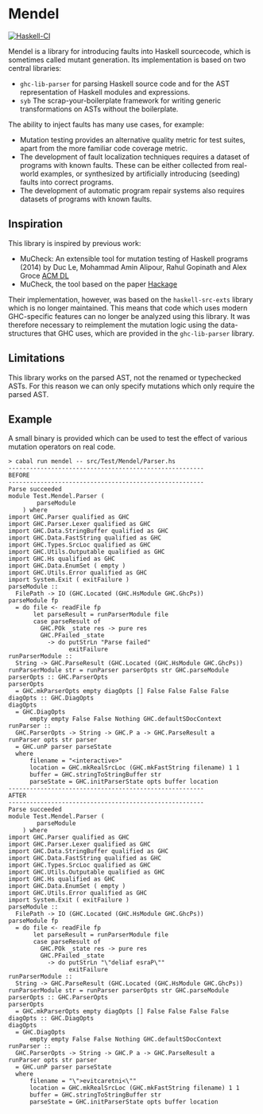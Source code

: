 # Mendel
[![Haskell-CI](https://github.com/BinderDavid/mendel/actions/workflows/haskell-ci.yml/badge.svg)](https://github.com/BinderDavid/mendel/actions/workflows/haskell-ci.yml)

Mendel is a library for introducing faults into Haskell sourcecode, which is sometimes called mutant generation.
Its implementation is based on two central libraries:

- `ghc-lib-parser` for parsing Haskell source code and for the AST representation of Haskell modules and expressions.
- `syb` The scrap-your-boilerplate framework for writing generic transformations on ASTs without the boilerplate.

The ability to inject faults has many use cases, for example:

- Mutation testing provides an alternative quality metric for test suites, apart from the more familiar code coverage metric.
- The development of fault localization techniques requires a dataset of programs with known faults.
  These can be either collected from real-world examples, or synthesized by artificially introducing (seeding) faults into correct programs.
- The development of automatic program repair systems also requires datasets of programs with known faults.


## Inspiration

This library is inspired by previous work:

- MuCheck: An extensible tool for mutation testing of Haskell programs (2014) by Duc Le, Mohammad Amin Alipour, Rahul Gopinath and Alex Groce [ACM DL](https://dl.acm.org/doi/10.1145/2610384.2628052)
- MuCheck, the tool based on the paper [Hackage](https://hackage.haskell.org/package/MuCheck)

Their implementation, however, was based on the `haskell-src-exts` library which is no longer maintained.
This means that code which uses modern GHC-specific features can no longer be analyzed using this library.
It was therefore necessary to reimplement the mutation logic using the data-structures that GHC uses, which are provided in the `ghc-lib-parser` library.

## Limitations

This library works on the parsed AST, not the renamed or typechecked ASTs.
For this reason we can only specify mutations which only require the parsed AST.

## Example

A small binary is provided which can be used to test the effect of various mutation operators on real code.

```console
> cabal run mendel -- src/Test/Mendel/Parser.hs
-------------------------------------------------------
BEFORE
-------------------------------------------------------
Parse succeeded
module Test.Mendel.Parser (
        parseModule
    ) where
import GHC.Parser qualified as GHC
import GHC.Parser.Lexer qualified as GHC
import GHC.Data.StringBuffer qualified as GHC
import GHC.Data.FastString qualified as GHC
import GHC.Types.SrcLoc qualified as GHC
import GHC.Utils.Outputable qualified as GHC
import GHC.Hs qualified as GHC
import GHC.Data.EnumSet ( empty )
import GHC.Utils.Error qualified as GHC
import System.Exit ( exitFailure )
parseModule ::
  FilePath -> IO (GHC.Located (GHC.HsModule GHC.GhcPs))
parseModule fp
  = do file <- readFile fp
       let parseResult = runParserModule file
       case parseResult of
         GHC.POk _state res -> pure res
         GHC.PFailed _state
           -> do putStrLn "Parse failed"
                 exitFailure
runParserModule ::
  String -> GHC.ParseResult (GHC.Located (GHC.HsModule GHC.GhcPs))
runParserModule str = runParser parserOpts str GHC.parseModule
parserOpts :: GHC.ParserOpts
parserOpts
  = GHC.mkParserOpts empty diagOpts [] False False False False
diagOpts :: GHC.DiagOpts
diagOpts
  = GHC.DiagOpts
      empty empty False False Nothing GHC.defaultSDocContext
runParser ::
  GHC.ParserOpts -> String -> GHC.P a -> GHC.ParseResult a
runParser opts str parser
  = GHC.unP parser parseState
  where
      filename = "<interactive>"
      location = GHC.mkRealSrcLoc (GHC.mkFastString filename) 1 1
      buffer = GHC.stringToStringBuffer str
      parseState = GHC.initParserState opts buffer location
-------------------------------------------------------
AFTER
-------------------------------------------------------
Parse succeeded
module Test.Mendel.Parser (
        parseModule
    ) where
import GHC.Parser qualified as GHC
import GHC.Parser.Lexer qualified as GHC
import GHC.Data.StringBuffer qualified as GHC
import GHC.Data.FastString qualified as GHC
import GHC.Types.SrcLoc qualified as GHC
import GHC.Utils.Outputable qualified as GHC
import GHC.Hs qualified as GHC
import GHC.Data.EnumSet ( empty )
import GHC.Utils.Error qualified as GHC
import System.Exit ( exitFailure )
parseModule ::
  FilePath -> IO (GHC.Located (GHC.HsModule GHC.GhcPs))
parseModule fp
  = do file <- readFile fp
       let parseResult = runParserModule file
       case parseResult of
         GHC.POk _state res -> pure res
         GHC.PFailed _state
           -> do putStrLn "\"deliaf esraP\""
                 exitFailure
runParserModule ::
  String -> GHC.ParseResult (GHC.Located (GHC.HsModule GHC.GhcPs))
runParserModule str = runParser parserOpts str GHC.parseModule
parserOpts :: GHC.ParserOpts
parserOpts
  = GHC.mkParserOpts empty diagOpts [] False False False False
diagOpts :: GHC.DiagOpts
diagOpts
  = GHC.DiagOpts
      empty empty False False Nothing GHC.defaultSDocContext
runParser ::
  GHC.ParserOpts -> String -> GHC.P a -> GHC.ParseResult a
runParser opts str parser
  = GHC.unP parser parseState
  where
      filename = "\">evitcaretni<\""
      location = GHC.mkRealSrcLoc (GHC.mkFastString filename) 1 1
      buffer = GHC.stringToStringBuffer str
      parseState = GHC.initParserState opts buffer location
```

